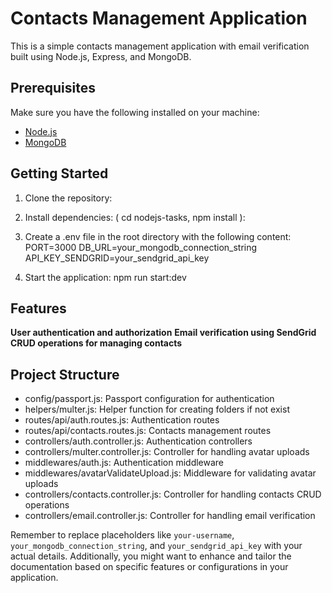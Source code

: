 # Contacts Management Application

This is a simple contacts management application with email verification built using Node.js, Express, and MongoDB.

## Prerequisites

Make sure you have the following installed on your machine:

- [Node.js](https://nodejs.org/)
- [MongoDB](https://www.mongodb.com/try/download/community)

## Getting Started

1. Clone the repository:
2. Install dependencies:
(   cd nodejs-tasks,
    npm install ):

3. Create a .env file in the root directory with the following content:
    PORT=3000
    DB_URL=your_mongodb_connection_string
    API_KEY_SENDGRID=your_sendgrid_api_key
    
4. Start the application:
    npm run start:dev

## Features
**User authentication and authorization**
**Email verification using SendGrid**
**CRUD operations for managing contacts**

## Project Structure
* config/passport.js: Passport configuration for authentication
* helpers/multer.js: Helper function for creating folders if not exist
* routes/api/auth.routes.js: Authentication routes
* routes/api/contacts.routes.js: Contacts management routes
* controllers/auth.controller.js: Authentication controllers
* controllers/multer.controller.js: Controller for handling avatar uploads
* middlewares/auth.js: Authentication middleware
* middlewares/avatarValidateUpload.js: Middleware for validating avatar uploads
* controllers/contacts.controller.js: Controller for handling contacts CRUD operations
* controllers/email.controller.js: Controller for handling email verification


Remember to replace placeholders like `your-username`, `your_mongodb_connection_string`, and `your_sendgrid_api_key` with your actual details. Additionally, you might want to enhance and tailor the documentation based on specific features or configurations in your application.

